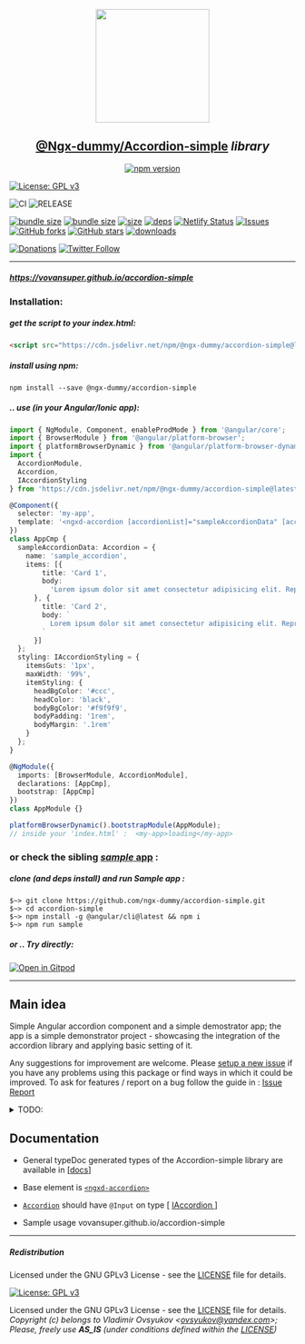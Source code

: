 <center>
  <a href="https://www.npmjs.com/package/@ngx-dummy/accordion-simple" target="_blank">
    <p align="center">
      <img src="https://avatars3.githubusercontent.com/u/62136587?s=400&u=4580be0183d1496d982253d3a0d803de82465626&v=4" width="200" height="200" />
    </p>
  </a>
  <h2 align="center"><b style="color: teal;"><a href="https://www.npmjs.com/package/@ngx-dummy/accordion-simple" target="_blank">@Ngx-dummy/Accordion-simple</a></b> <i>library</i></h2>     

[![npm version](https://badge.fury.io/js/%40ngx-dummy%2Faccordion-simple.png)](https://badge.fury.io/js/%40ngx-dummy%2Faccordion-simple)

</center>


[![License: GPL v3](https://img.shields.io/badge/License-GPLv3-blue.svg)](LICENSE)

<!-- ![NPM Deploy](https://github.com/VovanSuper/accordion-simple/workflows/npm-deploy/badge.svg)
![Github Pages Deploy](https://github.com/VovanSuper/accordion-simple/workflows/ghp-deploy/badge.svg) -->
![CI](https://github.com/VovanSuper/accordion-simple/workflows/CI/badge.svg)
![RELEASE](https://github.com/VovanSuper/accordion-simple/workflows/RELEASE/badge.svg)

[![bundle size](https://badgen.net/bundlephobia/minzip/@ngx-dummy/accordion-simple)](https://bundlephobia.com/result?p=@ngx-dummy/accordion-simple)
[![bundle size](https://badgen.net/bundlephobia/min/@ngx-dummy/accordion-simple)](https://bundlephobia.com/result?p=@ngx-dummy/accordion-simple)
[![size](https://badgen.net/packagephobia/publish/@ngx-dummy/accordion-simple)](https://bundlephobia.com/result?p=ngx-dummy/accordion-simple)
[![deps](https://david-dm.org/ngx-dummy/accordion-simple.svg)](https://david-dm.org/ngx-dummy/accordion-simpe)
[![Netlify Status](https://api.netlify.com/api/v1/badges/f5233cc1-3156-4033-9d43-5db2b6cd351b/deploy-status)](https://accordion-simple-tester.netlify.app/)
[![Issues](https://img.shields.io/github/issues/vovansuper/accordion-simple)](https://github.com/VovanSuper/accordion-simple/issues)
[![GitHub forks](https://img.shields.io/github/forks/ngx-dummy/accordion-simple.svg?style=social&label=Fork)](https://github.com/ngx-dummy/accordion-simple/fork)
[![GitHub stars](https://img.shields.io/github/stars/ngx-dummy/accordion-simple.svg?style=social&label=Star)](https://github.com/ngx-dummy/accordion-simple)
[![downloads](https://data.jsdelivr.com/v1/package/npm/@ngx-dummy/accordion-simple/badge)](https://www.jsdelivr.com/package/npm/@ngx-dummy/accordion-simple)

[![Donations](https://img.shields.io/badge/Donate-PayPal-green.svg)](https://paypal.me/ovsyukov)
[![Twitter Follow](https://img.shields.io/twitter/follow/OvsyukovV.svg?style=social)](https://twitter.com/OvsyukovV) 

---

#####  https://vovansuper.github.io/accordion-simple

### Installation:

##### get the script to your *index.html*:
```html
<script src="https://cdn.jsdelivr.net/npm/@ngx-dummy/accordion-simple@latest/bundles/ngx-dummy-accordion-simple.umd.min.js"></script>
```

##### install using __npm__: 
```shell
npm install --save @ngx-dummy/accordion-simple
```

##### .. use (*in your Angular/Ionic app*):

```typescript
import { NgModule, Component, enableProdMode } from '@angular/core';
import { BrowserModule } from '@angular/platform-browser';
import { platformBrowserDynamic } from '@angular/platform-browser-dynamic';
import {
  AccordionModule,
  Accordion,
  IAccordionStyling
} from 'https://cdn.jsdelivr.net/npm/@ngx-dummy/accordion-simple@latest/bundles/ngx-dummy-accordion-simple.umd.min.js';

@Component({
  selector: 'my-app',
  template: '<ngxd-accordion [accordionList]="sampleAccordionData" [accordionStyling]="styling"></ngxd-accordion>'
})
class AppCmp {
  sampleAccordionData: Accordion = {
    name: 'sample_accordion',
    items: [{
        title: 'Card 1',
        body:
          'Lorem ipsum dolor sit amet consectetur adipisicing elit. Reprehenderit vero quo, veritatis ex atque voluptate dolore unde quas. Veritatis doloremque optio dignissimos enim voluptatum voluptas nemo suscipit commodi. Adipisci, ratione'
      }, {
        title: 'Card 2',
        body: `
          Lorem ipsum dolor sit amet consectetur adipisicing elit. Reprehenderit vero quo, veritatis ex atque voluptate dolore unde quas.
        `
      }]
  };
  styling: IAccordionStyling = {
    itemsGuts: '1px',
    maxWidth: '99%',
    itemStyling: {
      headBgColor: '#ccc',
      headColor: 'black',
      bodyBgColor: '#f9f9f9',
      bodyPadding: '1rem',
      bodyMargin: '.1rem'
    }
  };
}

@NgModule({
  imports: [BrowserModule, AccordionModule],
  declarations: [AppCmp],
  bootstrap: [AppCmp]
})
class AppModule {}

platformBrowserDynamic().bootstrapModule(AppModule);
// inside your 'index.html' :  <my-app>loading</my-app>
```


### or check the sibling [*sample* app](https://github.com/VovanSuper/accordion-simple/tree/master/projects/accordion-sample) :

##### clone *(and deps install)* and run Sample app :
```shell
$~> git clone https://github.com/ngx-dummy/accordion-simple.git
$~> cd accordion-simple
$~> npm install -g @angular/cli@latest && npm i
$~> npm run sample
```

##### **or .. Try _directly_:**

[![Open in Gitpod](https://gitpod.io/button/open-in-gitpod.svg)](https://gitpod.io/#https://github.com/vovansuper/accordion-simple)

---

## Main idea

Simple Angular accordion component and a simple demostrator app; the app is a simple demonstrator project - showcasing the integration of the accordion library and applying basic setting of it.

Any suggestions for improvement are welcome. Please [setup a new issue](https://github.com/VovanSuper/accordion-simple/issues/new) if you have any problems using this package or find ways in which it could be improved. 
To ask for features / report on a bug follow the guide in : [Issue Report](./.github/ISSUE_TEMPLATE/bug_report.md)

<details closed>
<summary>TODO:</summary>

- [ ] Dynamic styling of accordion and accordion items (headers, bodies...)

</details>

## Documentation

 * General typeDoc generated types of the Accordion-simple library are available in [[docs](./docs/typedocs/globals.html)]

* Base element  is [`<ngxd-accordion>`](./projects/@ngx-dummy/accordion-simple/src/lib/accordion.component.ts)

* [`Accordion`](./projects/@ngx-dummy/accordion-simple/src/lib/accordion.component.ts) should have `@Input` on type [ [IAccordion ](./projects/@ngx-dummy/accordion-simple/src/lib/settings/IAccordion.ts)]

* Sample usage vovansuper.github.io/accordion-simple

---

##### Redistribution
Licensed under the GNU GPLv3 License - see the [LICENSE](LICENSE) file for details.

[![License: GPL v3](https://img.shields.io/badge/License-GPLv3-blue.svg)](LICENSE)

Licensed under the GNU GPLv3 License - see the [LICENSE](LICENSE) file for details.
*Copyright (c) belongs to Vladimir Ovsyukov <<ovsyukov@yandex.com>>; Please, freely use __AS_IS__ (under conditions defined within the [LICENSE](LICENSE))*
